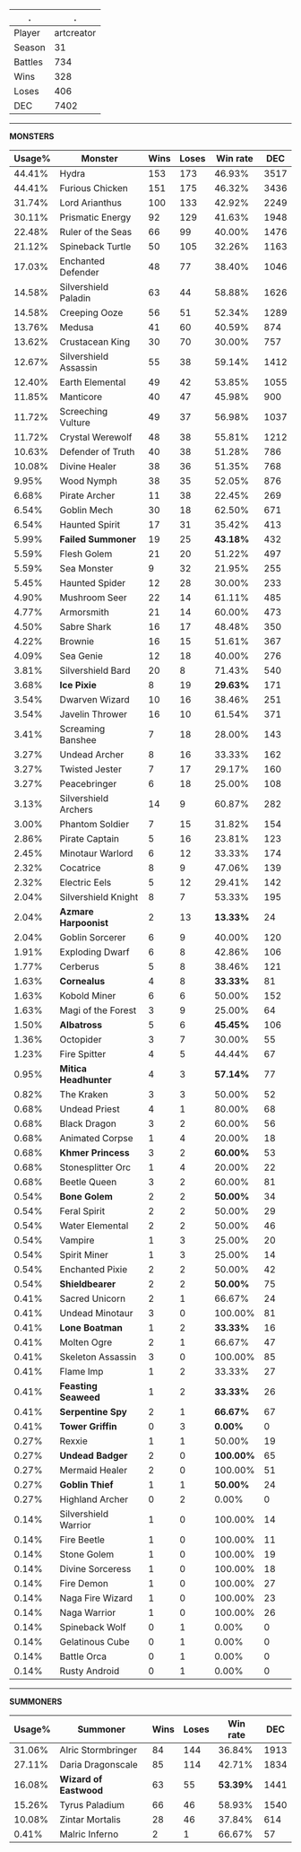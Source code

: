 .|.
|-|-
Player|artcreator
Season|31
Battles|734
Wins|328
Loses|406
DEC|7402

---
**MONSTERS**

Usage%|Monster|Wins|Loses|Win rate|DEC|
-|-|-|-|-|-|
44.41%|Hydra|153|173|46.93%|3517|
44.41%|Furious Chicken|151|175|46.32%|3436|
31.74%|Lord Arianthus|100|133|42.92%|2249|
30.11%|Prismatic Energy|92|129|41.63%|1948|
22.48%|Ruler of the Seas|66|99|40.00%|1476|
21.12%|Spineback Turtle|50|105|32.26%|1163|
17.03%|Enchanted Defender|48|77|38.40%|1046|
14.58%|Silvershield Paladin|63|44|58.88%|1626|
14.58%|Creeping Ooze|56|51|52.34%|1289|
13.76%|Medusa|41|60|40.59%|874|
13.62%|Crustacean King|30|70|30.00%|757|
12.67%|Silvershield Assassin|55|38|59.14%|1412|
12.40%|Earth Elemental|49|42|53.85%|1055|
11.85%|Manticore|40|47|45.98%|900|
11.72%|Screeching Vulture|49|37|56.98%|1037|
11.72%|Crystal Werewolf|48|38|55.81%|1212|
10.63%|Defender of Truth|40|38|51.28%|786|
10.08%|Divine Healer|38|36|51.35%|768|
9.95%|Wood Nymph|38|35|52.05%|876|
6.68%|Pirate Archer|11|38|22.45%|269|
6.54%|Goblin Mech|30|18|62.50%|671|
6.54%|Haunted Spirit|17|31|35.42%|413|
5.99%|**Failed Summoner**|19|25|**43.18%**|432|
5.59%|Flesh Golem|21|20|51.22%|497|
5.59%|Sea Monster|9|32|21.95%|255|
5.45%|Haunted Spider|12|28|30.00%|233|
4.90%|Mushroom Seer|22|14|61.11%|485|
4.77%|Armorsmith|21|14|60.00%|473|
4.50%|Sabre Shark|16|17|48.48%|350|
4.22%|Brownie|16|15|51.61%|367|
4.09%|Sea Genie|12|18|40.00%|276|
3.81%|Silvershield Bard|20|8|71.43%|540|
3.68%|**Ice Pixie**|8|19|**29.63%**|171|
3.54%|Dwarven Wizard|10|16|38.46%|251|
3.54%|Javelin Thrower|16|10|61.54%|371|
3.41%|Screaming Banshee|7|18|28.00%|143|
3.27%|Undead Archer|8|16|33.33%|162|
3.27%|Twisted Jester|7|17|29.17%|160|
3.27%|Peacebringer|6|18|25.00%|108|
3.13%|Silvershield Archers|14|9|60.87%|282|
3.00%|Phantom Soldier|7|15|31.82%|154|
2.86%|Pirate Captain|5|16|23.81%|123|
2.45%|Minotaur Warlord|6|12|33.33%|174|
2.32%|Cocatrice|8|9|47.06%|139|
2.32%|Electric Eels|5|12|29.41%|142|
2.04%|Silvershield Knight|8|7|53.33%|195|
2.04%|**Azmare Harpoonist**|2|13|**13.33%**|24|
2.04%|Goblin Sorcerer|6|9|40.00%|120|
1.91%|Exploding Dwarf|6|8|42.86%|106|
1.77%|Cerberus|5|8|38.46%|121|
1.63%|**Cornealus**|4|8|**33.33%**|81|
1.63%|Kobold Miner|6|6|50.00%|152|
1.63%|Magi of the Forest|3|9|25.00%|64|
1.50%|**Albatross**|5|6|**45.45%**|106|
1.36%|Octopider|3|7|30.00%|55|
1.23%|Fire Spitter|4|5|44.44%|67|
0.95%|**Mitica Headhunter**|4|3|**57.14%**|77|
0.82%|The Kraken|3|3|50.00%|52|
0.68%|Undead Priest|4|1|80.00%|68|
0.68%|Black Dragon|3|2|60.00%|56|
0.68%|Animated Corpse|1|4|20.00%|18|
0.68%|**Khmer Princess**|3|2|**60.00%**|53|
0.68%|Stonesplitter Orc|1|4|20.00%|22|
0.68%|Beetle Queen|3|2|60.00%|81|
0.54%|**Bone Golem**|2|2|**50.00%**|34|
0.54%|Feral Spirit|2|2|50.00%|29|
0.54%|Water Elemental|2|2|50.00%|46|
0.54%|Vampire|1|3|25.00%|20|
0.54%|Spirit Miner|1|3|25.00%|14|
0.54%|Enchanted Pixie|2|2|50.00%|42|
0.54%|**Shieldbearer**|2|2|**50.00%**|75|
0.41%|Sacred Unicorn|2|1|66.67%|24|
0.41%|Undead Minotaur|3|0|100.00%|81|
0.41%|**Lone Boatman**|1|2|**33.33%**|16|
0.41%|Molten Ogre|2|1|66.67%|47|
0.41%|Skeleton Assassin|3|0|100.00%|85|
0.41%|Flame Imp|1|2|33.33%|27|
0.41%|**Feasting Seaweed**|1|2|**33.33%**|26|
0.41%|**Serpentine Spy**|2|1|**66.67%**|67|
0.41%|**Tower Griffin**|0|3|**0.00%**|0|
0.27%|Rexxie|1|1|50.00%|19|
0.27%|**Undead Badger**|2|0|**100.00%**|65|
0.27%|Mermaid Healer|2|0|100.00%|51|
0.27%|**Goblin Thief**|1|1|**50.00%**|24|
0.27%|Highland Archer|0|2|0.00%|0|
0.14%|Silvershield Warrior|1|0|100.00%|14|
0.14%|Fire Beetle|1|0|100.00%|11|
0.14%|Stone Golem|1|0|100.00%|19|
0.14%|Divine Sorceress|1|0|100.00%|18|
0.14%|Fire Demon|1|0|100.00%|27|
0.14%|Naga Fire Wizard|1|0|100.00%|23|
0.14%|Naga Warrior|1|0|100.00%|26|
0.14%|Spineback Wolf|0|1|0.00%|0|
0.14%|Gelatinous Cube|0|1|0.00%|0|
0.14%|Battle Orca|0|1|0.00%|0|
0.14%|Rusty Android|0|1|0.00%|0|

---
**SUMMONERS**

Usage%|Summoner|Wins|Loses|Win rate|DEC|
-|-|-|-|-|-|
31.06%|Alric Stormbringer|84|144|36.84%|1913|
27.11%|Daria Dragonscale|85|114|42.71%|1834|
16.08%|**Wizard of Eastwood**|63|55|**53.39%**|1441|
15.26%|Tyrus Paladium|66|46|58.93%|1540|
10.08%|Zintar Mortalis|28|46|37.84%|614|
0.41%|Malric Inferno|2|1|66.67%|57|
